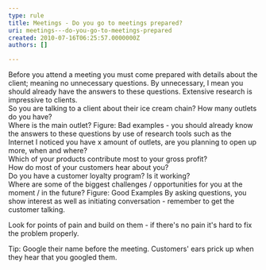 ```yaml
---
type: rule
title: Meetings - Do you go to meetings prepared?
uri: meetings---do-you-go-to-meetings-prepared
created: 2010-07-16T06:25:57.0000000Z
authors: []

---
```


 Before you attend a meeting you must come prepared with details about the client; meaning no unnecessary questions. By unnecessary, I mean you should already have the answers to these questions. Extensive research is impressive to clients. <br> 
So you are talking to a client about their ice cream chain?
How many outlets do you have? 
<br>    Where is the main outlet? Figure: Bad examples - you should already know the answers to these questions by use of research tools such as the Internet I noticed you have x amount of outlets, are you planning to open up more, when and where?
<br>    Which of your products contribute most to your gross profit?
<br>    How do most of your customers hear about you?
<br>    Do you have a customer loyalty program? Is it working?
<br>    Where are some of the biggest challenges / opportunities for you at the moment / in the future? Figure: Good Examples 
By asking questions, you show interest as well as initiating conversation - remember to get the customer talking.

Look for points of pain and build on them - if there's no pain it's hard to fix the problem properly.

 Tip: Google their name before the meeting. Customers' ears prick up when they hear that you googled them.

